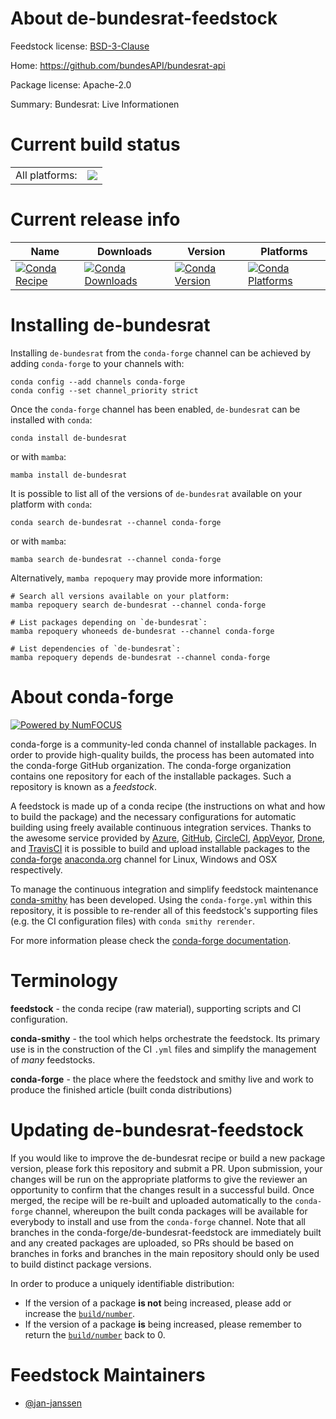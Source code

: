 About de-bundesrat-feedstock
============================

Feedstock license: [BSD-3-Clause](https://github.com/conda-forge/de-bundesrat-feedstock/blob/main/LICENSE.txt)

Home: https://github.com/bundesAPI/bundesrat-api

Package license: Apache-2.0

Summary: Bundesrat: Live Informationen

Current build status
====================


<table><tr><td>All platforms:</td>
    <td>
      <a href="https://dev.azure.com/conda-forge/feedstock-builds/_build/latest?definitionId=17415&branchName=main">
        <img src="https://dev.azure.com/conda-forge/feedstock-builds/_apis/build/status/de-bundesrat-feedstock?branchName=main">
      </a>
    </td>
  </tr>
</table>

Current release info
====================

| Name | Downloads | Version | Platforms |
| --- | --- | --- | --- |
| [![Conda Recipe](https://img.shields.io/badge/recipe-de--bundesrat-green.svg)](https://anaconda.org/conda-forge/de-bundesrat) | [![Conda Downloads](https://img.shields.io/conda/dn/conda-forge/de-bundesrat.svg)](https://anaconda.org/conda-forge/de-bundesrat) | [![Conda Version](https://img.shields.io/conda/vn/conda-forge/de-bundesrat.svg)](https://anaconda.org/conda-forge/de-bundesrat) | [![Conda Platforms](https://img.shields.io/conda/pn/conda-forge/de-bundesrat.svg)](https://anaconda.org/conda-forge/de-bundesrat) |

Installing de-bundesrat
=======================

Installing `de-bundesrat` from the `conda-forge` channel can be achieved by adding `conda-forge` to your channels with:

```
conda config --add channels conda-forge
conda config --set channel_priority strict
```

Once the `conda-forge` channel has been enabled, `de-bundesrat` can be installed with `conda`:

```
conda install de-bundesrat
```

or with `mamba`:

```
mamba install de-bundesrat
```

It is possible to list all of the versions of `de-bundesrat` available on your platform with `conda`:

```
conda search de-bundesrat --channel conda-forge
```

or with `mamba`:

```
mamba search de-bundesrat --channel conda-forge
```

Alternatively, `mamba repoquery` may provide more information:

```
# Search all versions available on your platform:
mamba repoquery search de-bundesrat --channel conda-forge

# List packages depending on `de-bundesrat`:
mamba repoquery whoneeds de-bundesrat --channel conda-forge

# List dependencies of `de-bundesrat`:
mamba repoquery depends de-bundesrat --channel conda-forge
```


About conda-forge
=================

[![Powered by
NumFOCUS](https://img.shields.io/badge/powered%20by-NumFOCUS-orange.svg?style=flat&colorA=E1523D&colorB=007D8A)](https://numfocus.org)

conda-forge is a community-led conda channel of installable packages.
In order to provide high-quality builds, the process has been automated into the
conda-forge GitHub organization. The conda-forge organization contains one repository
for each of the installable packages. Such a repository is known as a *feedstock*.

A feedstock is made up of a conda recipe (the instructions on what and how to build
the package) and the necessary configurations for automatic building using freely
available continuous integration services. Thanks to the awesome service provided by
[Azure](https://azure.microsoft.com/en-us/services/devops/), [GitHub](https://github.com/),
[CircleCI](https://circleci.com/), [AppVeyor](https://www.appveyor.com/),
[Drone](https://cloud.drone.io/welcome), and [TravisCI](https://travis-ci.com/)
it is possible to build and upload installable packages to the
[conda-forge](https://anaconda.org/conda-forge) [anaconda.org](https://anaconda.org/)
channel for Linux, Windows and OSX respectively.

To manage the continuous integration and simplify feedstock maintenance
[conda-smithy](https://github.com/conda-forge/conda-smithy) has been developed.
Using the ``conda-forge.yml`` within this repository, it is possible to re-render all of
this feedstock's supporting files (e.g. the CI configuration files) with ``conda smithy rerender``.

For more information please check the [conda-forge documentation](https://conda-forge.org/docs/).

Terminology
===========

**feedstock** - the conda recipe (raw material), supporting scripts and CI configuration.

**conda-smithy** - the tool which helps orchestrate the feedstock.
                   Its primary use is in the construction of the CI ``.yml`` files
                   and simplify the management of *many* feedstocks.

**conda-forge** - the place where the feedstock and smithy live and work to
                  produce the finished article (built conda distributions)


Updating de-bundesrat-feedstock
===============================

If you would like to improve the de-bundesrat recipe or build a new
package version, please fork this repository and submit a PR. Upon submission,
your changes will be run on the appropriate platforms to give the reviewer an
opportunity to confirm that the changes result in a successful build. Once
merged, the recipe will be re-built and uploaded automatically to the
`conda-forge` channel, whereupon the built conda packages will be available for
everybody to install and use from the `conda-forge` channel.
Note that all branches in the conda-forge/de-bundesrat-feedstock are
immediately built and any created packages are uploaded, so PRs should be based
on branches in forks and branches in the main repository should only be used to
build distinct package versions.

In order to produce a uniquely identifiable distribution:
 * If the version of a package **is not** being increased, please add or increase
   the [``build/number``](https://docs.conda.io/projects/conda-build/en/latest/resources/define-metadata.html#build-number-and-string).
 * If the version of a package **is** being increased, please remember to return
   the [``build/number``](https://docs.conda.io/projects/conda-build/en/latest/resources/define-metadata.html#build-number-and-string)
   back to 0.

Feedstock Maintainers
=====================

* [@jan-janssen](https://github.com/jan-janssen/)

